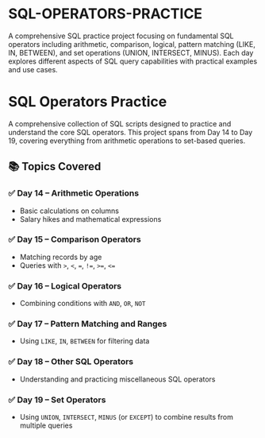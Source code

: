 # SQL-OPERATORS-PRACTICE

A comprehensive SQL practice project focusing on fundamental SQL operators including arithmetic, comparison, logical, pattern matching (LIKE, IN, BETWEEN), and set operations (UNION, INTERSECT, MINUS). Each day explores different aspects of SQL query capabilities with practical examples and use cases.

# SQL Operators Practice

A comprehensive collection of SQL scripts designed to practice and understand the core SQL operators. This project spans from Day 14 to Day 19, covering everything from arithmetic operations to set-based queries.

## 📚 Topics Covered

### ✅ Day 14 – Arithmetic Operations
- Basic calculations on columns
- Salary hikes and mathematical expressions

### ✅ Day 15 – Comparison Operators
- Matching records by age
- Queries with `>`, `<`, `=`, `!=`, `>=`, `<=`

### ✅ Day 16 – Logical Operators
- Combining conditions with `AND`, `OR`, `NOT`

### ✅ Day 17 – Pattern Matching and Ranges
- Using `LIKE`, `IN`, `BETWEEN` for filtering data

### ✅ Day 18 – Other SQL Operators
- Understanding and practicing miscellaneous SQL operators

### ✅ Day 19 – Set Operators
- Using `UNION`, `INTERSECT`, `MINUS` (or `EXCEPT`) to combine results from multiple queries

